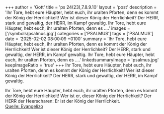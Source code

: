 +++
author = 'Gott'
title = 'ps 24(23),7.8.9.10'
layout = 'post'
description = 'Ihr Tore, hebt eure Häupter,  hebt euch, ihr uralten Pforten,  denn es kommt der König der Herrlichkeit! Wer ist dieser König der Herrlichkeit? Der HERR, stark und gewaltig, der HERR, im Kampf gewaltig.  Ihr Tore, hebt eure Häupter,  hebt euch, ihr uralten Pforten,  denn es ....'
images = ['/symbols/psalmus.jpg']
categories = ['PSALMUS']
tags = ['PSALMUS']
date = '2025-02-02 08:00:09 +0100'
summary = 'Ihr Tore, hebt eure Häupter,  hebt euch, ihr uralten Pforten,  denn es kommt der König der Herrlichkeit! Wer ist dieser König der Herrlichkeit? Der HERR, stark und gewaltig, der HERR, im Kampf gewaltig.  Ihr Tore, hebt eure Häupter,  hebt euch, ihr uralten Pforten,  denn es ....'
linkedsummaryImage = 'psalmus.jpg'
keepImageRatio = 'true'
+++
Ihr Tore, hebt eure Häupter, 
hebt euch, ihr uralten Pforten, 
denn es kommt der König der Herrlichkeit!
Wer ist dieser König der Herrlichkeit?
Der HERR, stark und gewaltig, der HERR, im Kampf gewaltig.

Ihr Tore, hebt eure Häupter, 
hebt euch, ihr uralten Pforten, 
denn es kommt der König der Herrlichkeit!
Wer ist er, dieser König der Herrlichkeit? 
Der HERR der Heerscharen: Er ist der König der Herrlichkeit.<!--more--><br> [Quelle: Evangelizo](https://evangeliumtagfuertag.org/DE/gospel)